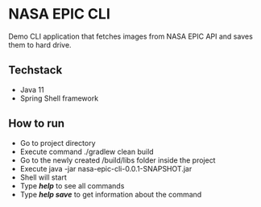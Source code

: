 # NASA EPIC CLI
Demo CLI application that fetches images from NASA EPIC API and saves them to hard drive.

## Techstack

* Java 11
* Spring Shell framework

## How to run
* Go to project directory
* Execute command ./gradlew clean build
* Go to the newly created /build/libs folder inside the project
* Execute java -jar nasa-epic-cli-0.0.1-SNAPSHOT.jar
* Shell will start
* Type ***help*** to see all commands
* Type ***help save*** to get information about the command